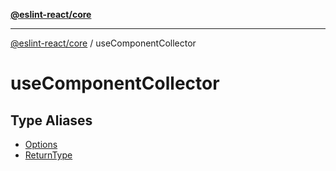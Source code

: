 [**@eslint-react/core**](../../README.md)

***

[@eslint-react/core](../../README.md) / useComponentCollector

# useComponentCollector

## Type Aliases

- [Options](type-aliases/Options.md)
- [ReturnType](type-aliases/ReturnType.md)
